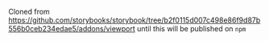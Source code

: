 Cloned from
https://github.com/storybooks/storybook/tree/b2f0115d007c498e86f9d87b556b0ceb234edae5/addons/viewport
until this will be published on `npm`